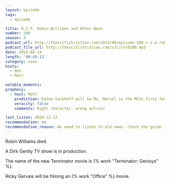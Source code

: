 ```yaml
---
layout: episode
tags:
  - episode

title: R.I.P. Robin Williams and Other News
number: 280
season: 4
podcast_url: http://thescifichristian.com/2014/08/episode-280-r-i-p-robin-williams-and-other-news/
podcast_file_url: http://thescifichristian.com/sfc/sfc0280.mp3
date: 2014-08-14
length: '00:49:13'
category: news
hosts:
  - Ben
  - Matt

notable_moments: 
prophecy: 
  - host: Matt
    prediction: Katee Sackhoff will be Ms. Marvel in the MCUs first female led movie.
    veracity: false
    comments: Right character, wrong actress

last_listen: 2019-12-13
recommendation: no
recommendation_reason: No need to listen to old news. Check the guide for what's interesting in hindsight.
---
```

Robin Williams died.

A Dirk Gently TV show is in production.

The name of the new Terminator movie is {% work "Terminator: Genisys" %}.

Ricky Gervais will be filming an {% work "Office" %} movie.